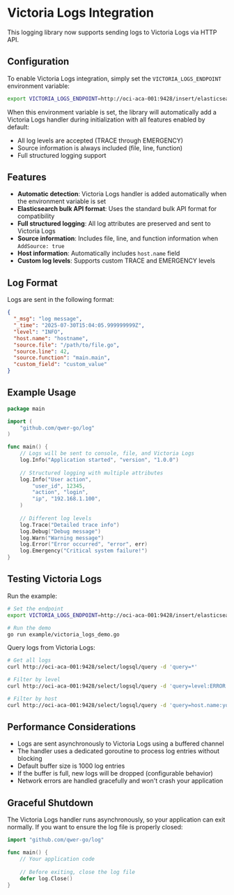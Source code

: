 # Victoria Logs Integration

This logging library now supports sending logs to Victoria Logs via HTTP API.

## Configuration

To enable Victoria Logs integration, simply set the `VICTORIA_LOGS_ENDPOINT` environment variable:

```bash
export VICTORIA_LOGS_ENDPOINT=http://oci-aca-001:9428/insert/elasticsearch/_bulk
```

When this environment variable is set, the library will automatically add a Victoria Logs handler during initialization with all features enabled by default:
- All log levels are accepted (TRACE through EMERGENCY)
- Source information is always included (file, line, function)
- Full structured logging support

## Features

- **Automatic detection**: Victoria Logs handler is added automatically when the environment variable is set
- **Elasticsearch bulk API format**: Uses the standard bulk API format for compatibility
- **Full structured logging**: All log attributes are preserved and sent to Victoria Logs
- **Source information**: Includes file, line, and function information when `AddSource: true`
- **Host information**: Automatically includes `host.name` field
- **Custom log levels**: Supports custom TRACE and EMERGENCY levels

## Log Format

Logs are sent in the following format:
```json
{
  "_msg": "log message",
  "_time": "2025-07-30T15:04:05.999999999Z",
  "level": "INFO",
  "host.name": "hostname",
  "source.file": "/path/to/file.go",
  "source.line": 42,
  "source.function": "main.main",
  "custom_field": "custom_value"
}
```

## Example Usage

```go
package main

import (
    "github.com/qwer-go/log"
)

func main() {
    // Logs will be sent to console, file, and Victoria Logs
    log.Info("Application started", "version", "1.0.0")
    
    // Structured logging with multiple attributes
    log.Info("User action", 
        "user_id", 12345,
        "action", "login",
        "ip", "192.168.1.100",
    )
    
    // Different log levels
    log.Trace("Detailed trace info")
    log.Debug("Debug message")
    log.Warn("Warning message")
    log.Error("Error occurred", "error", err)
    log.Emergency("Critical system failure!")
}
```

## Testing Victoria Logs

Run the example:
```bash
# Set the endpoint
export VICTORIA_LOGS_ENDPOINT=http://oci-aca-001:9428/insert/elasticsearch/_bulk

# Run the demo
go run example/victoria_logs_demo.go
```

Query logs from Victoria Logs:
```bash
# Get all logs
curl http://oci-aca-001:9428/select/logsql/query -d 'query=*'

# Filter by level
curl http://oci-aca-001:9428/select/logsql/query -d 'query=level:ERROR'

# Filter by host
curl http://oci-aca-001:9428/select/logsql/query -d 'query=host.name:yourhostname'
```

## Performance Considerations

- Logs are sent asynchronously to Victoria Logs using a buffered channel
- The handler uses a dedicated goroutine to process log entries without blocking
- Default buffer size is 1000 log entries
- If the buffer is full, new logs will be dropped (configurable behavior)
- Network errors are handled gracefully and won't crash your application

## Graceful Shutdown

The Victoria Logs handler runs asynchronously, so your application can exit normally. If you want to ensure the log file is properly closed:

```go
import "github.com/qwer-go/log"

func main() {
    // Your application code
    
    // Before exiting, close the log file
    defer log.Close()
}
```